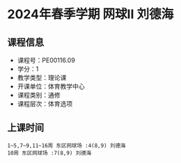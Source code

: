 # 2024年春季学期 网球II 刘德海






## 课程信息

- 课程号：PE00116.09
- 学分：1
- 教学类型：理论课
- 开课单位：体育教学中心
- 课程类别：通修
- 课程层次：体育选项

## 上课时间

```
1~5,7~9,11~16周 东区网球场 :4(8,9) 刘德海
10周 东区网球场 :7(8,9) 刘德海
```

